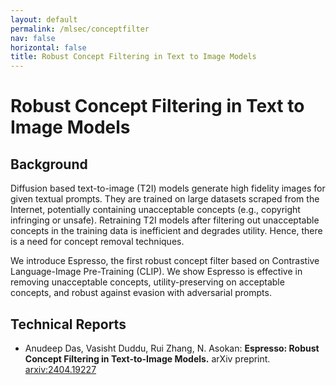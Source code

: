 ```yaml
---
layout: default
permalink: /mlsec/conceptfilter
nav: false
horizontal: false
title: Robust Concept Filtering in Text to Image Models
---
```



# Robust Concept Filtering in Text to Image Models

## Background 

Diffusion based text-to-image (T2I) models generate high fidelity images for given textual prompts. 
They are trained on large datasets scraped from the Internet, potentially containing unacceptable concepts (e.g., copyright infringing or unsafe). 
Retraining T2I models after filtering out unacceptable concepts in the training data is inefficient and degrades utility.
Hence, there is a need for concept removal techniques.

We introduce Espresso, the first robust concept filter based on Contrastive Language-Image Pre-Training (CLIP). 
We show Espresso is effective in removing unacceptable concepts, utility-preserving on acceptable concepts, and robust against evasion with adversarial prompts.

## Technical Reports

- Anudeep Das, Vasisht Duddu, Rui Zhang, N. Asokan: **Espresso: Robust Concept Filtering in Text-to-Image Models.** arXiv preprint. [arxiv:2404.19227](https://arxiv.org/abs/2404.19227)

